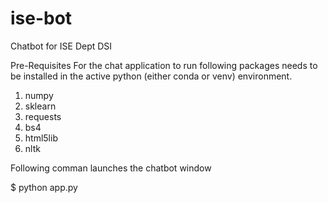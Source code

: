 # ise-bot
Chatbot for ISE Dept DSI

Pre-Requisites 
For the chat application to run following packages needs to be installed in the active python (either conda or venv) environment.
1. numpy
2. sklearn
3. requests
4. bs4
5. html5lib
6. nltk

Following comman launches the chatbot window

$ python app.py
